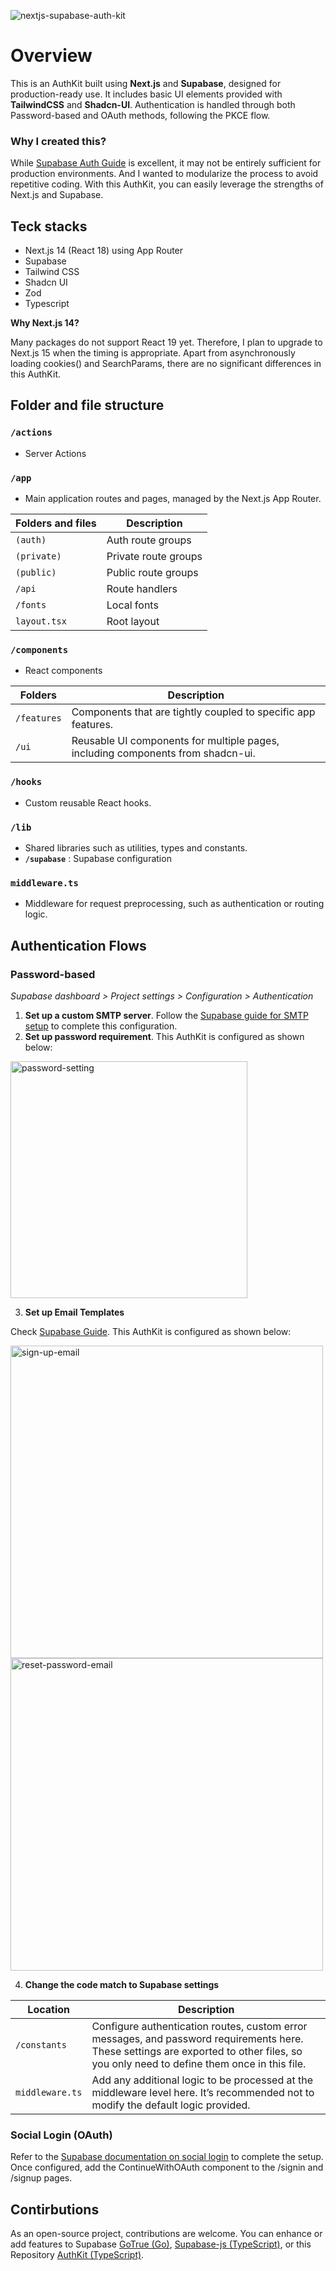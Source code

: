 ![nextjs-supabase-auth-kit](https://github.com/user-attachments/assets/b520bf7f-93c8-416c-8642-1019d7a9f147)


# Overview

This is an AuthKit built using **Next.js** and **Supabase**, designed for production-ready use. It includes basic UI elements provided with **TailwindCSS** and **Shadcn-UI**. Authentication is handled through both Password-based and OAuth methods, following the PKCE flow.

### Why I created this?
While [Supabase Auth Guide](https://supabase.com/docs/guides/auth) is excellent, it may not be entirely sufficient for production environments. And I wanted to modularize the process to avoid repetitive coding. With this AuthKit, you can easily leverage the strengths of Next.js and Supabase.

## Teck stacks

- Next.js 14 (React 18) using App Router
- Supabase
- Tailwind CSS
- Shadcn UI
- Zod
- Typescript

**Why Next.js 14?**

Many packages do not support React 19 yet. Therefore, I plan to upgrade to Next.js 15 when the timing is appropriate. Apart from asynchronously loading cookies() and SearchParams, there are no significant differences in this AuthKit.

## Folder and file structure

### **`/actions`**

- Server Actions

### **`/app`**

- Main application routes and pages, managed by the Next.js App Router.

| **Folders and files** | **Description** |
| --- | --- |
| `(auth)` | Auth route groups |
| `(private)` | Private route groups |
| `(public)` | Public route groups |
| `/api` | Route handlers |
| `/fonts` | Local fonts |
| `layout.tsx` | Root layout |

### **`/components`**

- React components

| **Folders** | **Description** |
| --- | --- |
| `/features` | Components that are tightly coupled to specific app features. |
| `/ui` | Reusable UI components for multiple pages, including components from shadcn-ui. |

### **`/hooks`**

- Custom reusable React hooks.

### **`/lib`**

- Shared libraries such as utilities, types and constants.
- **`/supabase`** : Supabase configuration

### **`middleware.ts`**

- Middleware for request preprocessing, such as authentication or routing logic.

## Authentication Flows

### Password-based

*Supabase dashboard > Project settings > Configuration > Authentication*

1. **Set up a custom SMTP server**. Follow the [Supabase guide for SMTP setup](https://supabase.com/docs/guides/auth/auth-smtp) to complete this configuration.
2. **Set up password requirement**. This AuthKit is configured as shown below:
<img width="379" alt="password-setting" src="https://github.com/user-attachments/assets/fea0cdba-0b80-472b-89a2-12a2c9e15f8f">


3. **Set up Email Templates**

Check [Supabase Guide](https://supabase.com/docs/guides/auth/auth-email-templates). This AuthKit is configured as shown below:

<img width="500" alt="sign-up-email" src="https://github.com/user-attachments/assets/4a9d97b9-c8aa-457c-9617-64a84c18a44e">
<img width="500" alt="reset-password-email" src="https://github.com/user-attachments/assets/14832b2b-19a4-4c63-bff4-20f2da7d8000">

  
4. **Change the code match to Supabase settings**

| **Location** | **Description** |
| --- | --- |
| `/constants` | Configure authentication routes, custom error messages, and password requirements here. These settings are exported to other files, so you only need to define them once in this file. |
| `middleware.ts` | Add any additional logic to be processed at the middleware level here. It’s recommended not to modify the default logic provided. |

### Social Login (OAuth)

Refer to the [Supabase documentation on social login](https://supabase.com/docs/guides/auth/social-login) to complete the setup. Once configured, add the ContinueWithOAuth component to the /signin and /signup pages.

## Contirbutions

As an open-source project, contributions are welcome. You can enhance or add features to Supabase [GoTrue (Go)](https://github.com/supabase/auth), [Supabase-js (TypeScript)](https://github.com/supabase/supabase-js), or this Repository [AuthKit (TypeScript)](https://github.com/bytaesu/nextjs-supabase-auth-kit).
